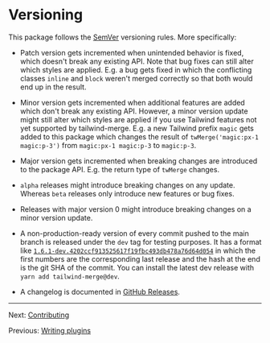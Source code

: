 # Versioning

This package follows the [SemVer](https://semver.org) versioning rules. More specifically:

- Patch version gets incremented when unintended behavior is fixed, which doesn't break any existing API. Note that bug fixes can still alter which styles are applied. E.g. a bug gets fixed in which the conflicting classes `inline` and `block` weren't merged correctly so that both would end up in the result.

- Minor version gets incremented when additional features are added which don't break any existing API. However, a minor version update might still alter which styles are applied if you use Tailwind features not yet supported by tailwind-merge. E.g. a new Tailwind prefix `magic` gets added to this package which changes the result of `twMerge('magic:px-1 magic:p-3')` from `magic:px-1 magic:p-3` to `magic:p-3`.

- Major version gets incremented when breaking changes are introduced to the package API. E.g. the return type of `twMerge` changes.

- `alpha` releases might introduce breaking changes on any update. Whereas `beta` releases only introduce new features or bug fixes.

- Releases with major version 0 might introduce breaking changes on a minor version update.

- A non-production-ready version of every commit pushed to the main branch is released under the `dev` tag for testing purposes. It has a format like [`1.6.1-dev.4202ccf913525617f19fbc493db478a76d64d054`](https://www.npmjs.com/package/tailwind-merge/v/1.6.1-dev.4202ccf913525617f19fbc493db478a76d64d054) in which the first numbers are the corresponding last release and the hash at the end is the git SHA of the commit. You can install the latest dev release with `yarn add tailwind-merge@dev`.

- A changelog is documented in [GitHub Releases](https://github.com/compi-ui/tw-merge/releases).

---

Next: [Contributing](./contributing.md)

Previous: [Writing plugins](./writing-plugins.md)
